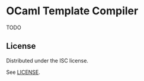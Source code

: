 # OCaml Template Compiler

TODO

## License

Distributed under the ISC license.

See [LICENSE][].

[LICENSE]: LICENSE
